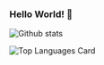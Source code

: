 ### Hello World! 👋

![Github stats](https://github-readme-stats.vercel.app/api?username=shinedwardc&theme=highcontrast&show_icons=true&count_private=true)

![Top Languages Card](https://github-readme-stats.vercel.app/api/top-langs/?username=shinedwardc)

<!--
**shinedwardc/shinedwardc** is a ✨ _special_ ✨ repository because its `README.md` (this file) appears on your GitHub profile.

Here are some ideas to get you started:

- 🔭 I’m currently working on ...
- 🌱 I’m currently learning ...
- 👯 I’m looking to collaborate on ...
- 🤔 I’m looking for help with ...
- 💬 Ask me about ...
- 📫 How to reach me: ...
- 😄 Pronouns: ...
- ⚡ Fun fact: ...
-->
